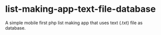 # list-making-app-text-file-database
A simple mobile first php list making app that uses text (.txt) file as database.
